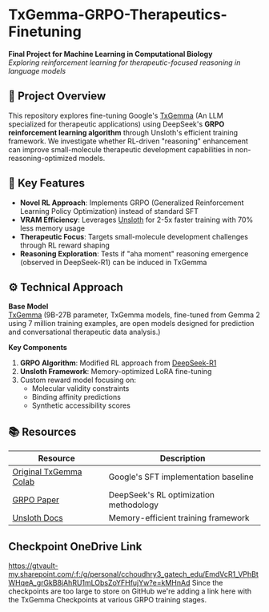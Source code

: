 # TxGemma-GRPO-Therapeutics-Finetuning

**Final Project for Machine Learning in Computational Biology**  
*Exploring reinforcement learning for therapeutic-focused reasoning in language models*

## 🧬 Project Overview

This repository explores fine-tuning Google's [TxGemma](https://developers.googleblog.com/en/introducing-txgemma-open-models-improving-therapeutics-development/) (An LLM specialized for therapeutic applications) using DeepSeek's **GRPO reinforcement learning algorithm** through Unsloth's efficient training framework. We investigate whether RL-driven "reasoning" enhancement can improve small-molecule therapeutic development capabilities in non-reasoning-optimized models.

## 🔑 Key Features

- **Novel RL Approach**: Implements GRPO (Generalized Reinforcement Learning Policy Optimization) instead of standard SFT
- **VRAM Efficiency**: Leverages [Unsloth](https://github.com/unslothai/unsloth) for 2-5x faster training with 70% less memory usage
- **Therapeutic Focus**: Targets small-molecule development challenges through RL reward shaping
- **Reasoning Exploration**: Tests if "aha moment" reasoning emergence (observed in DeepSeek-R1) can be induced in TxGemma

## ⚙️ Technical Approach

**Base Model**  
[TxGemma](https://developers.googleblog.com/en/introducing-txgemma-open-models-improving-therapeutics-development/) (9B-27B parameter, TxGemma models, fine-tuned from Gemma 2 using 7 million training examples, are open models designed for prediction and conversational therapeutic data analysis.)

**Key Components**  
1. **GRPO Algorithm**: Modified RL approach from [DeepSeek-R1]([https://arxiv.org/pdf/2501.12948])
2. **Unsloth Framework**: Memory-optimized LoRA fine-tuning
3. Custom reward model focusing on:
   - Molecular validity constraints
   - Binding affinity predictions
   - Synthetic accessibility scores

## 📚 Resources

| Resource | Description |
|----------|-------------|
| [Original TxGemma Colab](https://colab.research.google.com/github/google-gemini/gemma-cookbook/blob/main/TxGemma/[TxGemma]Finetune_with_Hugging_Face.ipynb) | Google's SFT implementation baseline |
| [GRPO Paper]([https://arxiv.org/pdf/2501.12948]) | DeepSeek's RL optimization methodology |
| [Unsloth Docs](https://github.com/unslothai/unsloth) | Memory-efficient training framework |

## Checkpoint OneDrive Link
https://gtvault-my.sharepoint.com/:f:/g/personal/cchoudhry3_gatech_edu/EmdVcR1_VPhBtWHqeA_grGkB8jAhRU1mLObsZoYFHfujYw?e=kMHnAd
Since the checkpoints are too large to store on GitHub we're adding a link here with the TxGemma Checkpoints at various GRPO training stages.
